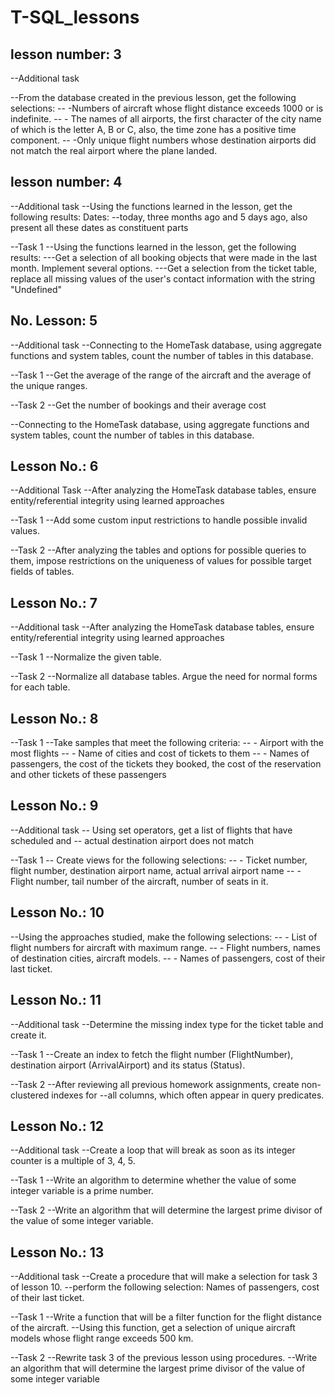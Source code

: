 # T-SQL_lessons
## lesson number: 3
--Additional task

--From the database created in the previous lesson, get the following selections:
-- -Numbers of aircraft whose flight distance exceeds 1000 or is indefinite.
-- - The names of all airports, the first character of the city name of which is the letter A, B or C, also, the time zone has a positive time component.
-- -Only unique flight numbers whose destination airports did not match the real airport where the plane landed.

## lesson number: 4
--Additional task
--Using the functions learned in the lesson, get the following results: Dates:
--today, three months ago and 5 days ago, also present all these dates as constituent parts

--Task 1
--Using the functions learned in the lesson, get the following results:
---Get a selection of all booking objects that were made in the last month. Implement several options.
---Get a selection from the ticket table, replace all missing values of the user's contact information with the string "Undefined"

## No. Lesson: 5
--Additional task
--Connecting to the HomeTask database, using aggregate functions and system tables, count the number of tables in this database.

--Task 1
--Get the average of the range of the aircraft and the average of the unique ranges.

--Task 2
--Get the number of bookings and their average cost

--Connecting to the HomeTask database, using aggregate functions and system tables, count the number of tables in this database. 

## Lesson No.: 6
--Additional Task
--After analyzing the HomeTask database tables, ensure entity/referential integrity using learned approaches

--Task 1
--Add some custom input restrictions to handle possible invalid values.

--Task 2
--After analyzing the tables and options for possible queries to them, impose restrictions on the uniqueness of values for possible target fields of tables.

## Lesson No.: 7
--Additional task
--After analyzing the HomeTask database tables, ensure entity/referential integrity using learned approaches

--Task 1
--Normalize the given table.

--Task 2
--Normalize all database tables. Argue the need for normal forms for each table.

## Lesson No.: 8
--Task 1
--Take samples that meet the following criteria:
-- - Airport with the most flights
-- - Name of cities and cost of tickets to them
-- - Names of passengers, the cost of the tickets they booked, the cost of the reservation and other tickets of these passengers

## Lesson No.: 9
--Additional task
-- Using set operators, get a list of flights that have scheduled and
-- actual destination airport does not match

--Task 1
-- Create views for the following selections:
-- - Ticket number, flight number, destination airport name, actual arrival airport name
-- - Flight number, tail number of the aircraft, number of seats in it.

## Lesson No.: 10
--Using the approaches studied, make the following selections:
-- - List of flight numbers for aircraft with maximum range.
-- - Flight numbers, names of destination cities, aircraft models.
-- - Names of passengers, cost of their last ticket.

## Lesson No.: 11

--Additional task
--Determine the missing index type for the ticket table and create it.

--Task 1
--Create an index to fetch the flight number (FlightNumber), destination airport (ArrivalAirport) and its status (Status).

--Task 2
--After reviewing all previous homework assignments, create non-clustered indexes for
--all columns, which often appear in query predicates.

## Lesson No.: 12
--Additional task
--Create a loop that will break as soon as its integer counter is a multiple of 3, 4, 5.

--Task 1
--Write an algorithm to determine whether the value of some integer variable is a prime number.

--Task 2
--Write an algorithm that will determine the largest prime divisor of the value of some integer variable.

## Lesson No.: 13
--Additional task
--Create a procedure that will make a selection for task 3 of lesson 10.
--perform the following selection: Names of passengers, cost of their last ticket.

--Task 1
--Write a function that will be a filter function for the flight distance of the aircraft.
--Using this function, get a selection of unique aircraft models whose flight range exceeds 500 km.

--Task 2
--Rewrite task 3 of the previous lesson using procedures.
--Write an algorithm that will determine the largest prime divisor of the value of some integer variable
